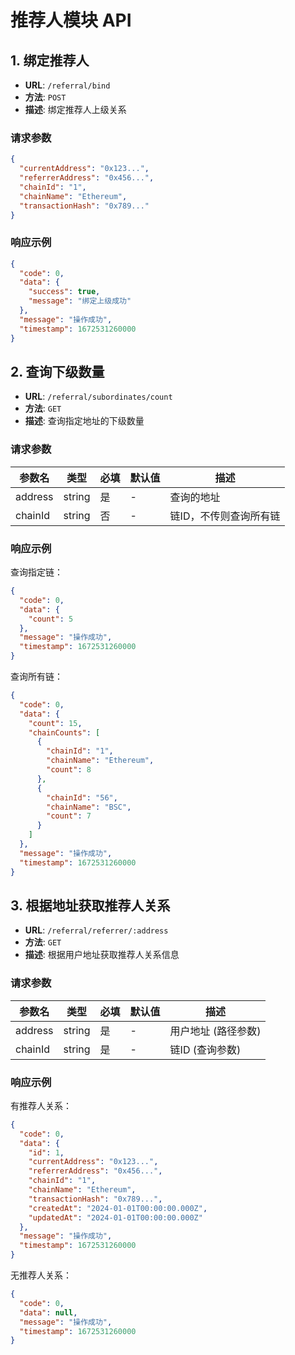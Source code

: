 # 推荐人模块 API

## 1. 绑定推荐人

- **URL**: `/referral/bind`
- **方法**: `POST`
- **描述**: 绑定推荐人上级关系

### 请求参数

```json
{
  "currentAddress": "0x123...",
  "referrerAddress": "0x456...",
  "chainId": "1",
  "chainName": "Ethereum",
  "transactionHash": "0x789..."
}
```

### 响应示例

```json
{
  "code": 0,
  "data": {
    "success": true,
    "message": "绑定上级成功"
  },
  "message": "操作成功",
  "timestamp": 1672531260000
}
```

## 2. 查询下级数量

- **URL**: `/referral/subordinates/count`
- **方法**: `GET`
- **描述**: 查询指定地址的下级数量

### 请求参数

| 参数名 | 类型 | 必填 | 默认值 | 描述 |
|-------|-----|-----|-------|------|
| address | string | 是 | - | 查询的地址 |
| chainId | string | 否 | - | 链ID，不传则查询所有链 |

### 响应示例

查询指定链：
```json
{
  "code": 0,
  "data": {
    "count": 5
  },
  "message": "操作成功",
  "timestamp": 1672531260000
}
```

查询所有链：
```json
{
  "code": 0,
  "data": {
    "count": 15,
    "chainCounts": [
      {
        "chainId": "1",
        "chainName": "Ethereum",
        "count": 8
      },
      {
        "chainId": "56",
        "chainName": "BSC",
        "count": 7
      }
    ]
  },
  "message": "操作成功",
  "timestamp": 1672531260000
}
```

## 3. 根据地址获取推荐人关系

- **URL**: `/referral/referrer/:address`
- **方法**: `GET`
- **描述**: 根据用户地址获取推荐人关系信息

### 请求参数

| 参数名 | 类型 | 必填 | 默认值 | 描述 |
|-------|-----|-----|-------|------|
| address | string | 是 | - | 用户地址 (路径参数) |
| chainId | string | 是 | - | 链ID (查询参数) |

### 响应示例

有推荐人关系：
```json
{
  "code": 0,
  "data": {
    "id": 1,
    "currentAddress": "0x123...",
    "referrerAddress": "0x456...",
    "chainId": "1",
    "chainName": "Ethereum",
    "transactionHash": "0x789...",
    "createdAt": "2024-01-01T00:00:00.000Z",
    "updatedAt": "2024-01-01T00:00:00.000Z"
  },
  "message": "操作成功",
  "timestamp": 1672531260000
}
```

无推荐人关系：
```json
{
  "code": 0,
  "data": null,
  "message": "操作成功",
  "timestamp": 1672531260000
}